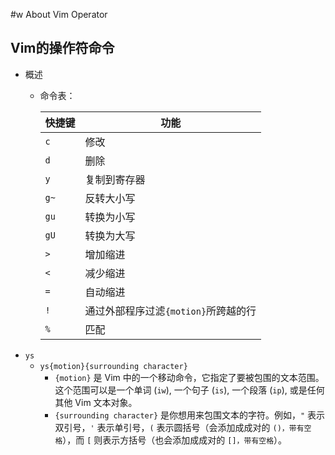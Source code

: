 #w About Vim Operator

## Vim的操作符命令
- 概述
  - 命令表：

      | 快捷键  | 功能                      |
      |------|-------------------------|
      | `c`  | 修改                      |
      | `d`  | 删除                      |
      | `y`  | 复制到寄存器                  |
      | `g~` | 反转大小写                   |
      | `gu` | 转换为小写                   |
      | `gU` | 转换为大写                   |
      | `>`  | 增加缩进                    |
      | `<`  | 减少缩进                    |
      | `=`  | 自动缩进                    |
      | `!`  | 通过外部程序过滤`{motion}`所跨越的行 |
      | `%`  | 匹配                      |
- `ys`
  - `ys{motion}{surrounding character}`
    - `{motion}` 是 Vim 中的一个移动命令，它指定了要被包围的文本范围。这个范围可以是一个单词 (`iw`), 一个句子 (`is`), 一个段落 (`ip`), 或是任何其他 Vim 文本对象。
    - `{surrounding character}` 是你想用来包围文本的字符。例如，`"` 表示双引号，`'` 表示单引号，`(` 表示圆括号（会添加成成对的 `()，带有空格`），而 `[` 则表示方括号（也会添加成成对的 `[]，带有空格`）。
